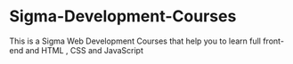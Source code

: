 # Sigma-Development-Courses
This is a Sigma Web Development Courses that help you to learn full front-end and HTML , CSS and JavaScript 
